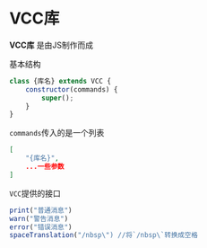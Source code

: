# VCC库
**VCC库** 是由JS制作而成

基本结构
```JavaScript
class {库名} extends VCC {
    constructor(commands) {
        super();
    }
}
```
`commands`传入的是一个列表
```JSON
[
    "{库名}",
    ...一些参数
]
```
`VCC`提供的接口
```JavaScript
print("普通消息")
warn("警告消息")
error("错误消息")
spaceTranslation("/nbsp\") //将`/nbsp\`转换成空格
```